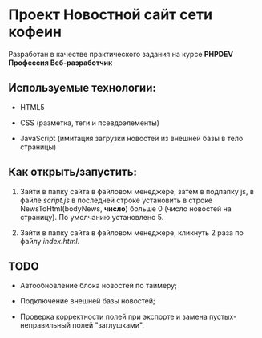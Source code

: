 # Проект Новостной сайт сети кофеин

Разработан в качестве практического задания на курсе **PHPDEV Профессия Веб-разработчик**

## Используемые технологии:

* HTML5

* CSS (разметка, теги и псевдоэлементы)

* JavaScript (имитация загрузки новостей из внешней базы в тело страницы)

## Как открыть/запустить:

 1. Зайти в папку сайта в файловом менеджере, затем в подпапку js, в файле *script.js* в последней строке установить в строке NewsToHtml(bodyNews, **число**) больше 0 (число новостей на страницу). По умолчанию установлено 5.

2. Зайти в папку сайта в файловом менеджере, кликнуть 2 раза по файлу *index.html*.

## TODO

* Автообновление блока новостей по таймеру;

* Подключение внешней базы новостей;

* Проверка корректности полей при экспорте и замена пустых-неправильный полей "заглушками".
